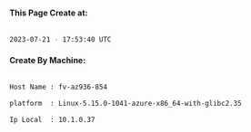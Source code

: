 
   
#### This Page Create at:

```bash

2023-07-21 - 17:53:40 UTC

```

#### Create By Machine:

```bash

Host Name : fv-az936-854

platform  : Linux-5.15.0-1041-azure-x86_64-with-glibc2.35

Ip Local  : 10.1.0.37

```

